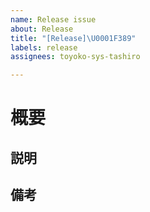 ```yaml
---
name: Release issue
about: Release
title: "[Release]\U0001F389"
labels: release
assignees: toyoko-sys-tashiro

---
```


# 概要



## 説明



## 備考
